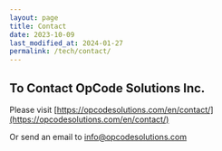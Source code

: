 ```yaml
---
layout: page
title: Contact
date: 2023-10-09
last_modified_at: 2024-01-27
permalink: /tech/contact/
---
```


## To Contact OpCode Solutions Inc.

Please visit [https://opcodesolutions.com/en/contact/](https://opcodesolutions.com/en/contact/)

Or send an email to [info@opcodesolutions.com](mailto:info@opcodesolutions.com)

